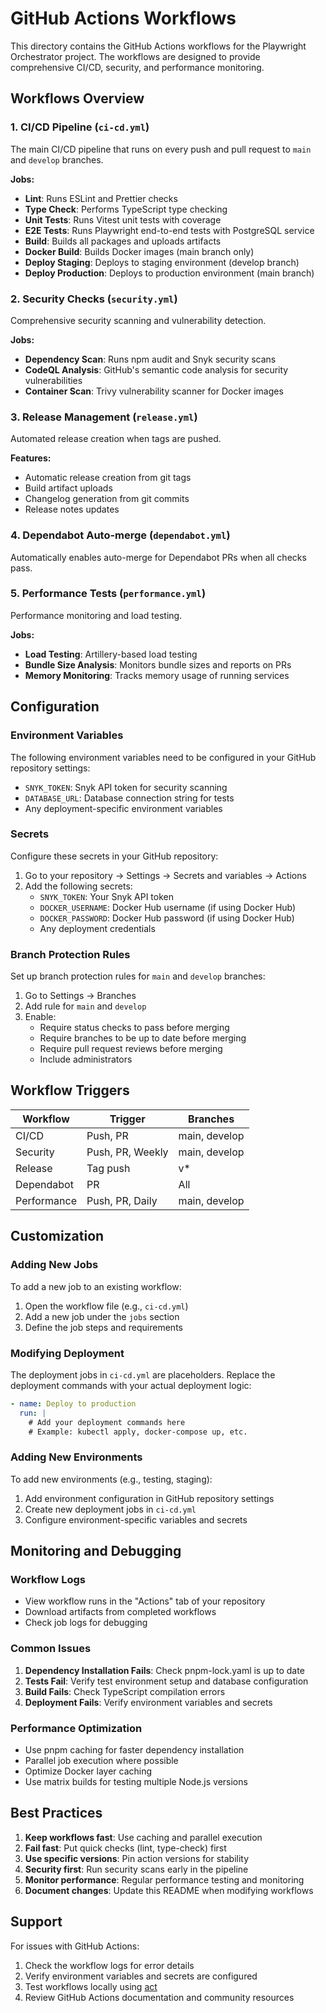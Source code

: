 # GitHub Actions Workflows

This directory contains the GitHub Actions workflows for the Playwright Orchestrator project. The workflows are designed to provide comprehensive CI/CD, security, and performance monitoring.

## Workflows Overview

### 1. CI/CD Pipeline (`ci-cd.yml`)

The main CI/CD pipeline that runs on every push and pull request to `main` and `develop` branches.

**Jobs:**
- **Lint**: Runs ESLint and Prettier checks
- **Type Check**: Performs TypeScript type checking
- **Unit Tests**: Runs Vitest unit tests with coverage
- **E2E Tests**: Runs Playwright end-to-end tests with PostgreSQL service
- **Build**: Builds all packages and uploads artifacts
- **Docker Build**: Builds Docker images (main branch only)
- **Deploy Staging**: Deploys to staging environment (develop branch)
- **Deploy Production**: Deploys to production environment (main branch)

### 2. Security Checks (`security.yml`)

Comprehensive security scanning and vulnerability detection.

**Jobs:**
- **Dependency Scan**: Runs npm audit and Snyk security scans
- **CodeQL Analysis**: GitHub's semantic code analysis for security vulnerabilities
- **Container Scan**: Trivy vulnerability scanner for Docker images

### 3. Release Management (`release.yml`)

Automated release creation when tags are pushed.

**Features:**
- Automatic release creation from git tags
- Build artifact uploads
- Changelog generation from git commits
- Release notes updates

### 4. Dependabot Auto-merge (`dependabot.yml`)

Automatically enables auto-merge for Dependabot PRs when all checks pass.

### 5. Performance Tests (`performance.yml`)

Performance monitoring and load testing.

**Jobs:**
- **Load Testing**: Artillery-based load testing
- **Bundle Size Analysis**: Monitors bundle sizes and reports on PRs
- **Memory Monitoring**: Tracks memory usage of running services

## Configuration

### Environment Variables

The following environment variables need to be configured in your GitHub repository settings:

- `SNYK_TOKEN`: Snyk API token for security scanning
- `DATABASE_URL`: Database connection string for tests
- Any deployment-specific environment variables

### Secrets

Configure these secrets in your GitHub repository:

1. Go to your repository → Settings → Secrets and variables → Actions
2. Add the following secrets:
   - `SNYK_TOKEN`: Your Snyk API token
   - `DOCKER_USERNAME`: Docker Hub username (if using Docker Hub)
   - `DOCKER_PASSWORD`: Docker Hub password (if using Docker Hub)
   - Any deployment credentials

### Branch Protection Rules

Set up branch protection rules for `main` and `develop` branches:

1. Go to Settings → Branches
2. Add rule for `main` and `develop`
3. Enable:
   - Require status checks to pass before merging
   - Require branches to be up to date before merging
   - Require pull request reviews before merging
   - Include administrators

## Workflow Triggers

| Workflow | Trigger | Branches |
|----------|---------|----------|
| CI/CD | Push, PR | main, develop |
| Security | Push, PR, Weekly | main, develop |
| Release | Tag push | v* |
| Dependabot | PR | All |
| Performance | Push, PR, Daily | main, develop |

## Customization

### Adding New Jobs

To add a new job to an existing workflow:

1. Open the workflow file (e.g., `ci-cd.yml`)
2. Add a new job under the `jobs` section
3. Define the job steps and requirements

### Modifying Deployment

The deployment jobs in `ci-cd.yml` are placeholders. Replace the deployment commands with your actual deployment logic:

```yaml
- name: Deploy to production
  run: |
    # Add your deployment commands here
    # Example: kubectl apply, docker-compose up, etc.
```

### Adding New Environments

To add new environments (e.g., testing, staging):

1. Add environment configuration in GitHub repository settings
2. Create new deployment jobs in `ci-cd.yml`
3. Configure environment-specific variables and secrets

## Monitoring and Debugging

### Workflow Logs

- View workflow runs in the "Actions" tab of your repository
- Download artifacts from completed workflows
- Check job logs for debugging

### Common Issues

1. **Dependency Installation Fails**: Check pnpm-lock.yaml is up to date
2. **Tests Fail**: Verify test environment setup and database configuration
3. **Build Fails**: Check TypeScript compilation errors
4. **Deployment Fails**: Verify environment variables and secrets

### Performance Optimization

- Use pnpm caching for faster dependency installation
- Parallel job execution where possible
- Optimize Docker layer caching
- Use matrix builds for testing multiple Node.js versions

## Best Practices

1. **Keep workflows fast**: Use caching and parallel execution
2. **Fail fast**: Put quick checks (lint, type-check) first
3. **Use specific versions**: Pin action versions for stability
4. **Security first**: Run security scans early in the pipeline
5. **Monitor performance**: Regular performance testing and monitoring
6. **Document changes**: Update this README when modifying workflows

## Support

For issues with GitHub Actions:

1. Check the workflow logs for error details
2. Verify environment variables and secrets are configured
3. Test workflows locally using [act](https://github.com/nektos/act)
4. Review GitHub Actions documentation and community resources